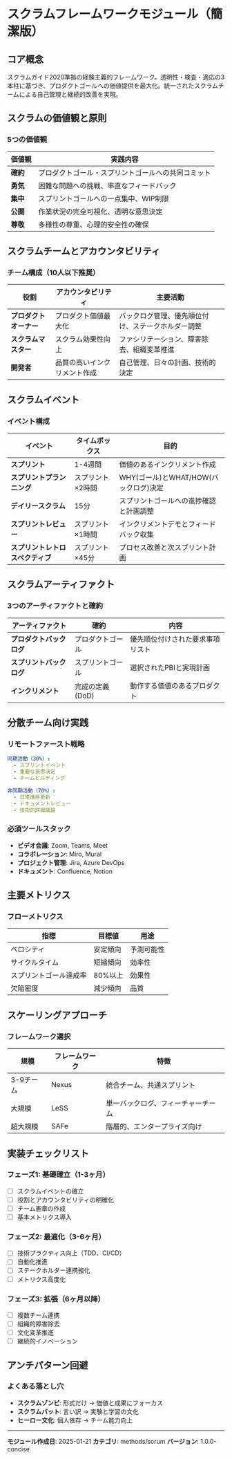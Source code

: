 # スクラムフレームワークモジュール（簡潔版）

## コア概念
スクラムガイド2020準拠の経験主義的フレームワーク。透明性・検査・適応の3本柱に基づき、プロダクトゴールへの価値提供を最大化。統一されたスクラムチームによる自己管理と継続的改善を実現。

## スクラムの価値観と原則

### 5つの価値観
| 価値観 | 実践内容 |
|--------|----------|
| **確約** | プロダクトゴール・スプリントゴールへの共同コミット |
| **勇気** | 困難な問題への挑戦、率直なフィードバック |
| **集中** | スプリントゴールへの一点集中、WIP制限 |
| **公開** | 作業状況の完全可視化、透明な意思決定 |
| **尊敬** | 多様性の尊重、心理的安全性の確保 |

## スクラムチームとアカウンタビリティ

### チーム構成（10人以下推奨）
| 役割 | アカウンタビリティ | 主要活動 |
|------|-------------------|----------|
| **プロダクトオーナー** | プロダクト価値最大化 | バックログ管理、優先順位付け、ステークホルダー調整 |
| **スクラムマスター** | スクラム効果性向上 | ファシリテーション、障害除去、組織変革推進 |
| **開発者** | 品質の高いインクリメント作成 | 自己管理、日々の計画、技術的決定 |

## スクラムイベント

### イベント構成
| イベント | タイムボックス | 目的 |
|----------|---------------|------|
| **スプリント** | 1-4週間 | 価値のあるインクリメント作成 |
| **スプリントプランニング** | スプリント×2時間 | WHY(ゴール)とWHAT/HOW(バックログ)決定 |
| **デイリースクラム** | 15分 | スプリントゴールへの進捗確認と計画調整 |
| **スプリントレビュー** | スプリント×1時間 | インクリメントデモとフィードバック収集 |
| **スプリントレトロスペクティブ** | スプリント×45分 | プロセス改善と次スプリント計画 |

## スクラムアーティファクト

### 3つのアーティファクトと確約
| アーティファクト | 確約 | 内容 |
|-----------------|------|------|
| **プロダクトバックログ** | プロダクトゴール | 優先順位付けされた要求事項リスト |
| **スプリントバックログ** | スプリントゴール | 選択されたPBIと実現計画 |
| **インクリメント** | 完成の定義(DoD) | 動作する価値のあるプロダクト |

## 分散チーム向け実践

### リモートファースト戦略
```yaml
同期活動（30%）:
  - スプリントイベント
  - 重要な意思決定
  - チームビルディング

非同期活動（70%）:
  - 日常進捗更新
  - ドキュメントレビュー
  - 技術的詳細議論
```

### 必須ツールスタック
- **ビデオ会議**: Zoom, Teams, Meet
- **コラボレーション**: Miro, Mural
- **プロジェクト管理**: Jira, Azure DevOps
- **ドキュメント**: Confluence, Notion

## 主要メトリクス

### フローメトリクス
| 指標 | 目標値 | 用途 |
|------|--------|------|
| ベロシティ | 安定傾向 | 予測可能性 |
| サイクルタイム | 短縮傾向 | 効率性 |
| スプリントゴール達成率 | 80%以上 | 効果性 |
| 欠陥密度 | 減少傾向 | 品質 |

## スケーリングアプローチ

### フレームワーク選択
| 規模 | フレームワーク | 特徴 |
|------|---------------|------|
| 3-9チーム | Nexus | 統合チーム、共通スプリント |
| 大規模 | LeSS | 単一バックログ、フィーチャーチーム |
| 超大規模 | SAFe | 階層的、エンタープライズ向け |

## 実装チェックリスト

### フェーズ1: 基礎確立（1-3ヶ月）
- [ ] スクラムイベントの確立
- [ ] 役割とアカウンタビリティの明確化  
- [ ] チーム憲章の作成
- [ ] 基本メトリクス導入

### フェーズ2: 最適化（3-6ヶ月）
- [ ] 技術プラクティス向上（TDD、CI/CD）
- [ ] 自動化推進
- [ ] ステークホルダー連携強化
- [ ] メトリクス高度化

### フェーズ3: 拡張（6ヶ月以降）
- [ ] 複数チーム連携
- [ ] 組織的障害除去
- [ ] 文化変革推進
- [ ] 継続的イノベーション

## アンチパターン回避

### よくある落とし穴
- **スクラムゾンビ**: 形式だけ → 価値と成果にフォーカス
- **スクラムバット**: 言い訳 → 実験と学習の文化
- **ヒーロー文化**: 個人依存 → チーム能力向上

---
**モジュール作成日**: 2025-01-21
**カテゴリ**: methods/scrum
**バージョン**: 1.0.0-concise